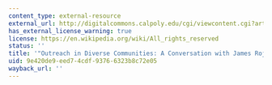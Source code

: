 ```yaml
---
content_type: external-resource
external_url: http://digitalcommons.calpoly.edu/cgi/viewcontent.cgi?article=1208&context=focus
has_external_license_warning: true
license: https://en.wikipedia.org/wiki/All_rights_reserved
status: ''
title: '"Outreach in Diverse Communities: A Conversation with James Rojas." (PDF)'
uid: 9e420de9-eed7-4cdf-9376-6323b8c72e05
wayback_url: ''
---
```

